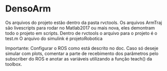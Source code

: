 # DensoArm

Os arquivos do projeto estão dentro da pasta rvctools.
Os arquivos ArmTraj são livescripts para rodar no Matlab2017 ou mais nova, eles demontram todo o projeto em scripts.
Dentro de rvctools o arquivo para o projeto é o test.m
O arquivo do simulink é projetoRobotica

Importante:
      Configurar o ROS como está descrito no doc.
      Caso só deseje simular com plots, comentar a parte de recebimento dos parâmetros pelo subscriber do ROS e anotar as variáveis             utilizando a função teach() da toolbox.
